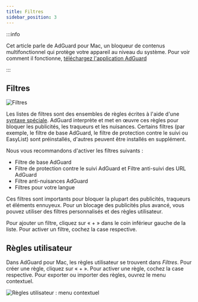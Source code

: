 ```yaml
---
title: Filtres
sidebar_position: 3
---
```


:::info

Cet article parle de AdGuard pour Mac, un bloqueur de contenus multifonctionnel qui protège votre appareil au niveau du système. Pour voir comment il fonctionne, [téléchargez l'application AdGuard](https://agrd.io/download-kb-adblock)

:::

## Filtres

![Filtres](https://cdn.adtidy.org/content/kb/ad_blocker/mac/filters.png)

Les listes de filtres sont des ensembles de règles écrites à l'aide d'une [syntaxe spéciale](/general/ad-filtering/create-own-filters). AdGuard interprète et met en œuvre ces règles pour bloquer les publicités, les traqueurs et les nuisances. Certains filtres (par exemple, le filtre de base AdGuard, le filtre de protection contre le suivi ou EasyList) sont préinstallés, d'autres peuvent être installés en supplément.

Nous vous recommandons d'activer les filtres suivants :

- Filtre de base AdGuard
- Filtre de protection contre le suivi AdGuard et Filtre anti-suivi des URL AdGuard
- Filtre anti-nuisances AdGuard
- Filtres pour votre langue

Ces filtres sont importants pour bloquer la plupart des publicités, traqueurs et éléments ennuyeux. Pour un blocage des publicités plus avancé, vous pouvez utiliser des filtres personnalisés et des règles utilisateur.

Pour ajouter un filtre, cliquez sur « + » dans le coin inférieur gauche de la liste. Pour activer un filtre, cochez la case respective.

## Règles utilisateur

Dans AdGuard pour Mac, les règles utilisateur se trouvent dans _Filtres_. Pour créer une règle, cliquez sur « + ». Pour activer une règle, cochez la case respective. Pour exporter ou importer des règles, ouvrez le menu contextuel.

![Règles utilisateur : menu contextuel](https://cdn.adtidy.org/content/kb/ad_blocker/mac/rules.png)
